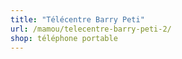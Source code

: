```yaml
---
title: "Télécentre Barry Peti"
url: /mamou/telecentre-barry-peti-2/
shop: téléphone portable
---
```


